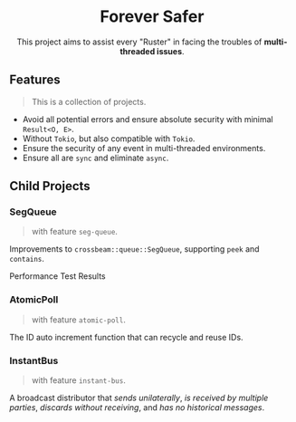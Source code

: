 <h1 align="center">
	Forever Safer
</h1>

<p align="center">
	This project aims to assist every "Ruster" in facing the troubles of <strong>multi-threaded issues</strong>.
</p>

## Features
> This is a collection of projects.

+ Avoid all potential errors and ensure absolute security with minimal `Result<O, E>`.
+ Without `Tokio`, but also compatible with `Tokio`.
+ Ensure the security of any event in multi-threaded environments.
+ Ensure all are `sync` and eliminate `async`.

## Child Projects
### SegQueue
> with feature `seg-queue`.

Improvements to `crossbeam::queue::SegQueue`, supporting `peek` and `contains`.

Performance Test Results

### AtomicPoll
> with feature `atomic-poll`.

The ID auto increment function that can recycle and reuse IDs.

### InstantBus
> with feature `instant-bus`.

A broadcast distributor that *sends unilaterally*, *is received by multiple parties*, *discards without receiving*, and *has no historical messages*.